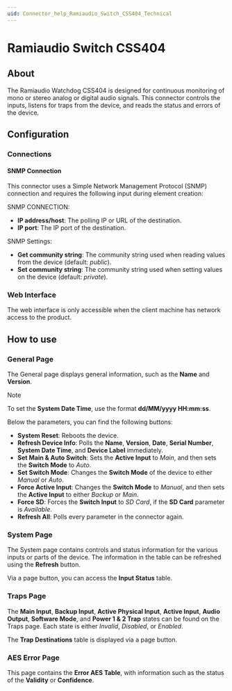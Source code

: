 ```yaml
---
uid: Connector_help_Ramiaudio_Switch_CSS404_Technical
---
```


# Ramiaudio Switch CSS404

## About

The Ramiaudio Watchdog CSS404 is designed for continuous monitoring of mono or stereo analog or digital audio signals. This connector controls the inputs, listens for traps from the device, and reads the status and errors of the device.

## Configuration

### Connections

#### SNMP Connection

This connector uses a Simple Network Management Protocol (SNMP) connection and requires the following input during element creation:

SNMP CONNECTION:

- **IP address/host**: The polling IP or URL of the destination.
- **IP port**: The IP port of the destination.

SNMP Settings:

- **Get community string**: The community string used when reading values from the device (default: *public*).
- **Set community string**: The community string used when setting values on the device (default: *private*).

### Web Interface

The web interface is only accessible when the client machine has network access to the product.

## How to use

### General Page

The General page displays general information, such as the **Name** and **Version**.

> [!NOTE]
> To set the **System Date Time**, use the format **dd/MM/yyyy HH:mm:ss**.

Below the parameters, you can find the following buttons:

- **System Reset**: Reboots the device.
- **Refresh Device Info**: Polls the **Name**, **Version**, **Date**, **Serial Number**, **System Date Time**, and **Device Label** immediately.
- **Set Main & Auto Switch**: Sets the **Active Input** to *Main*, and then sets the **Switch Mode** to *Auto*.
- **Set Switch Mode**: Changes the **Switch Mode** of the device to either *Manual* or *Auto*.
- **Force Active Input**: Changes the **Switch Mode** to *Manual*, and then sets the **Active Input** to either *Backup* or *Main*.
- **Force SD**: Forces the **Switch Input** to *SD Card*, if the **SD Card** parameter is *Available*.
- **Refresh All**: Polls every parameter in the connector again.

### System Page

The System page contains controls and status information for the various inputs or parts of the device. The information in the table can be refreshed using the **Refresh** button.

Via a page button, you can access the **Input Status** table.

### Traps Page

The **Main Input**, **Backup Input**, **Active Physical Input**, **Active Input**, **Audio Output**, **Software Mode**, and **Power 1 & 2 Trap** states can be found on the Traps page. Each state is either *Invalid*, *Disabled*, or *Enabled*.

The **Trap Destinations** table is displayed via a page button.

### AES Error Page

This page contains the **Error AES Table**, with information such as the status of the **Validity** or **Confidence**.
